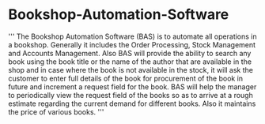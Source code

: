 # Bookshop-Automation-Software


'''
The Bookshop Automation Software (BAS) is to automate all operations in a bookshop.
Generally it includes the Order Processing, Stock Management and Accounts Management. Also
BAS will provide the ability to search any book using the book title or the name of the author
that are available in the shop and in case where the book is not available in the stock, it will ask
the customer to enter full details of the book for procurement of the book in future and
increment a request field for the book.
BAS will help the manager to periodically view the request field of the books so as to arrive at a
rough estimate regarding the current demand for different books. Also it maintains the price of
various books.
'''
